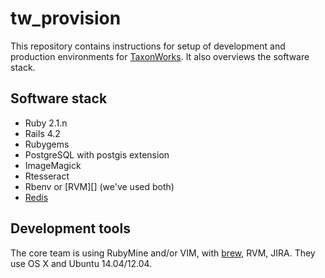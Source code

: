 tw_provision
============

This repository contains instructions for setup of development and production environments for [TaxonWorks][1].  It also overviews the software stack.

Software stack
--------------

* Ruby 2.1.n
* Rails 4.2 
* Rubygems
* PostgreSQL with postgis extension
* ImageMagick
* Rtesseract
* Rbenv or [RVM][] (we've used both)
* [Redis][4]

Development tools
-----------------

The core team is using RubyMine and/or VIM, with [brew][3], RVM, JIRA.  They use OS X and Ubuntu 14.04/12.04.

[1]: https://github.com/SpeciesFileGroup/taxonworks
[2]: http://rvm.io
[3]: http://brew.sh/
[4]: http://redis.io/
